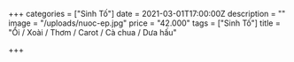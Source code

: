 +++
categories = ["Sinh Tố"]
date = 2021-03-01T17:00:00Z
description = ""
image = "/uploads/nuoc-ep.jpg"
price = "42.000"
tags = ["Sinh Tố"]
title = "Ổi / Xoài / Thơm / Carot / Cà chua / Dưa hấu"

+++
